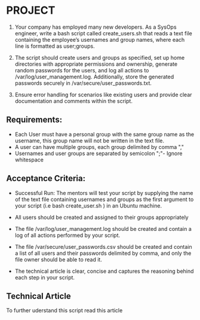 # PROJECT

1. Your company has employed many new developers. As a SysOps engineer, write a bash script called create_users.sh that reads a text file containing the employee’s usernames and group names, where each line is formatted as user;groups.

2. The script should create users and groups as specified, set up home directories with appropriate permissions and ownership, generate random passwords for the users, and log all actions to /var/log/user_management.log. Additionally, store the generated passwords securely in /var/secure/user_passwords.txt.

3. Ensure error handling for scenarios like existing users and provide clear documentation and comments within the script.

## Requirements:
- Each User must have a personal group with the same group name as the username, this group name will not be written in the text file.
- A user can have multiple groups, each group delimited by comma ","
- Usernames and user groups are separated by semicolon ";"- Ignore whitespace

## Acceptance Criteria:
- Successful Run: The mentors will test your script by supplying the name of the text file containing usernames and groups as the first argument to your script (i.e bash create_user.sh <name-of-text-file> ) in an Ubuntu machine.

- All users should be created and assigned to their groups appropriately

- The file /var/log/user_management.log should be created and contain a log of all actions performed by your script.

- The file /var/secure/user_passwords.csv should be created and contain a list of all users and their passwords delimited by comma, and only the file owner should be able to read it.

- The technical article is clear, concise and captures the reasoning behind each step in your script.


## Technical Article
To further uderstand this script read this article